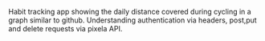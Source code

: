 Habit tracking app showing the daily distance covered during cycling in a graph similar to github.
Understanding authentication via headers, post,put and delete requests via pixela API.